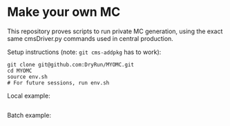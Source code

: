 # Make your own MC

This repository proves scripts to run private MC generation, using the exact same cmsDriver.py commands used in central production.

Setup instructions (note: `git cms-addpkg` has to work):
```
git clone git@github.com:DryRun/MYOMC.git
cd MYOMC
source env.sh
# For future sessions, run env.sh
```


Local example:
```

```

Batch example:
```

```